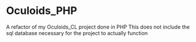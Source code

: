# Oculoids_PHP
A refactor of my Oculoids_CL project done in PHP
This does not include the sql database necessary for the project to actually function
